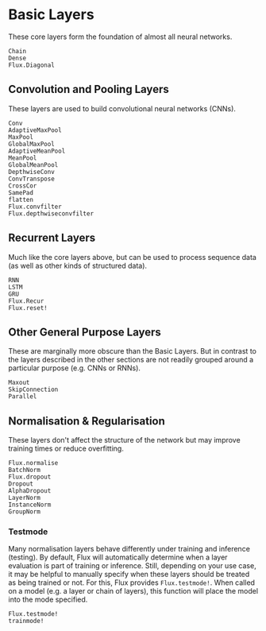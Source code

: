# Basic Layers

These core layers form the foundation of almost all neural networks.

```@docs
Chain
Dense
Flux.Diagonal
```

## Convolution and Pooling Layers

These layers are used to build convolutional neural networks (CNNs).

```@docs
Conv
AdaptiveMaxPool
MaxPool
GlobalMaxPool
AdaptiveMeanPool
MeanPool
GlobalMeanPool
DepthwiseConv
ConvTranspose
CrossCor
SamePad
flatten
Flux.convfilter
Flux.depthwiseconvfilter
```

## Recurrent Layers

Much like the core layers above, but can be used to process sequence data (as well as other kinds of structured data).

```@docs
RNN
LSTM
GRU
Flux.Recur
Flux.reset!
```

## Other General Purpose Layers

These are marginally more obscure than the Basic Layers.
But in contrast to the layers described in the other sections are not readily grouped around a particular purpose (e.g. CNNs or RNNs).

```@docs
Maxout
SkipConnection
Parallel
```

## Normalisation & Regularisation

These layers don't affect the structure of the network but may improve training times or reduce overfitting.

```@docs
Flux.normalise
BatchNorm
Flux.dropout
Dropout
AlphaDropout
LayerNorm
InstanceNorm
GroupNorm
```

### Testmode

Many normalisation layers behave differently under training and inference (testing). By default, Flux will automatically determine when a layer evaluation is part of training or inference. Still, depending on your use case, it may be helpful to manually specify when these layers should be treated as being trained or not. For this, Flux provides `Flux.testmode!`. When called on a model (e.g. a layer or chain of layers), this function will place the model into the mode specified.

```@docs
Flux.testmode!
trainmode!
```
